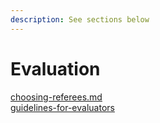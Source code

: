 ```yaml
---
description: See sections below
---
```


# Evaluation

[choosing-referees.md](choosing-referees.md "mention")\
[guidelines-for-evaluators](guidelines-for-evaluators/ "mention")
